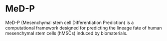 # MeD-P
MeD-P (Mesenchymal stem cell Differentiation Prediction) is a computational framework designed for predicting the lineage fate of human mesenchymal stem cells (hMSCs) induced by biomaterials.
